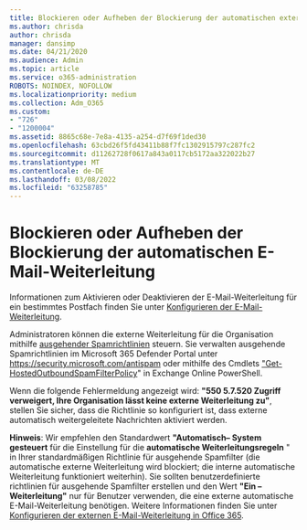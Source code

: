 ```yaml
---
title: Blockieren oder Aufheben der Blockierung der automatischen externen E-Mail-Weiterleitung
ms.author: chrisda
author: chrisda
manager: dansimp
ms.date: 04/21/2020
ms.audience: Admin
ms.topic: article
ms.service: o365-administration
ROBOTS: NOINDEX, NOFOLLOW
ms.localizationpriority: medium
ms.collection: Adm_O365
ms.custom:
- "726"
- "1200004"
ms.assetid: 8865c68e-7e8a-4135-a254-d7f69f1ded30
ms.openlocfilehash: 63cbd26f5fd43411b88f7fc1302915797c287fc2
ms.sourcegitcommit: d11262728f0617a843a0117cb5172aa322022b27
ms.translationtype: MT
ms.contentlocale: de-DE
ms.lasthandoff: 03/08/2022
ms.locfileid: "63258785"
---
```

# <a name="block-or-unblock-eternal-automatic-email-forwarding"></a>Blockieren oder Aufheben der Blockierung der automatischen E-Mail-Weiterleitung

Informationen zum Aktivieren oder Deaktivieren der E-Mail-Weiterleitung für ein bestimmtes Postfach finden Sie unter [Konfigurieren der E-Mail-Weiterleitung](https://docs.microsoft.com/microsoft-365/admin/email/configure-email-forwarding).

Administratoren können die externe Weiterleitung für die Organisation mithilfe [ausgehender Spamrichtlinien](https://docs.microsoft.com/microsoft-365/security/office-365-security/configure-the-outbound-spam-policy) steuern. Sie verwalten ausgehende Spamrichtlinien im Microsoft 365 Defender Portal unter <https://security.microsoft.com/antispam> oder mithilfe des Cmdlets ["Get-HostedOutboundSpamFilterPolicy](https://docs.microsoft.com/powershell/module/exchange/get-hostedoutboundspamfilterpolicy)" in Exchange Online PowerShell.

Wenn die folgende Fehlermeldung angezeigt wird: **"550 5.7.520 Zugriff verweigert, Ihre Organisation lässt keine externe Weiterleitung zu"**, stellen Sie sicher, dass die Richtlinie so konfiguriert ist, dass externe automatisch weitergeleitete Nachrichten aktiviert werden.

**Hinweis**: Wir empfehlen den Standardwert **"Automatisch– System gesteuert** für die Einstellung für die **automatische Weiterleitungsregeln** " in Ihrer standardmäßigen Richtlinie für ausgehende Spamfilter (die automatische externe Weiterleitung wird blockiert; die interne automatische Weiterleitung funktioniert weiterhin). Sie sollten benutzerdefinierte richtlinien für ausgehende Spamfilter erstellen und den Wert **"Ein – Weiterleitung"** nur für Benutzer verwenden, die eine externe automatische E-Mail-Weiterleitung benötigen. Weitere Informationen finden Sie unter [Konfigurieren der externen E-Mail-Weiterleitung in Office 365](https://docs.microsoft.com/microsoft-365/security/office-365-security/external-email-forwarding).

